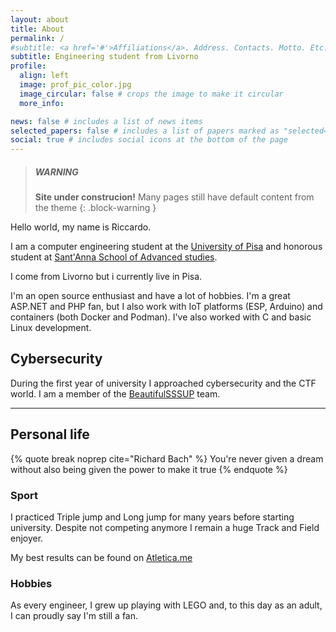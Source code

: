 ```yaml
---
layout: about
title: About
permalink: /
#subtitle: <a href='#'>Affiliations</a>. Address. Contacts. Motto. Etc.
subtitle: Engineering student from Livorno
profile:
  align: left
  image: prof_pic_color.jpg
  image_circular: false # crops the image to make it circular
  more_info:

news: false # includes a list of news items
selected_papers: false # includes a list of papers marked as "selected={true}"
social: true # includes social icons at the bottom of the page
---
```


> ##### WARNING
>
> **Site under construcion!**
> Many pages still have default content from the theme
{: .block-warning }

Hello world, my name is Riccardo.

I am a computer engineering student at the
[University of Pisa](https://www.unipi.it) and honorous student at
[Sant'Anna School of Advanced studies](https://santannapisa.it).

I come from Livorno but i currently live in Pisa.

I'm an open source enthusiast and have a lot of hobbies.
I'm a great ASP.NET and PHP fan, but I also work with IoT platforms (ESP, Arduino) and containers (both Docker and Podman). I've also worked with C and basic Linux development.

## Cybersecurity

During the first year of university I approached cybersecurity and the CTF world. I am a member of the
[BeautifulSSSUP](https://github.com/BeautifulSSSUP) team.

---

## Personal life

{% quote break noprep cite="Richard Bach" %}
  You're never given a dream without also being given the power to make it true
{% endquote %} 

### Sport

I practiced Triple jump and Long jump for many years before starting university. Despite not competing anymore I remain a huge Track and Field enjoyer.

My best results can be found on [Atletica.me](https://atletica.me/atleta/Riccardo-Ciucci/335769)

### Hobbies

As every engineer, I grew up playing with LEGO and, to this day as an adult, I can proudly say I'm still a fan.
